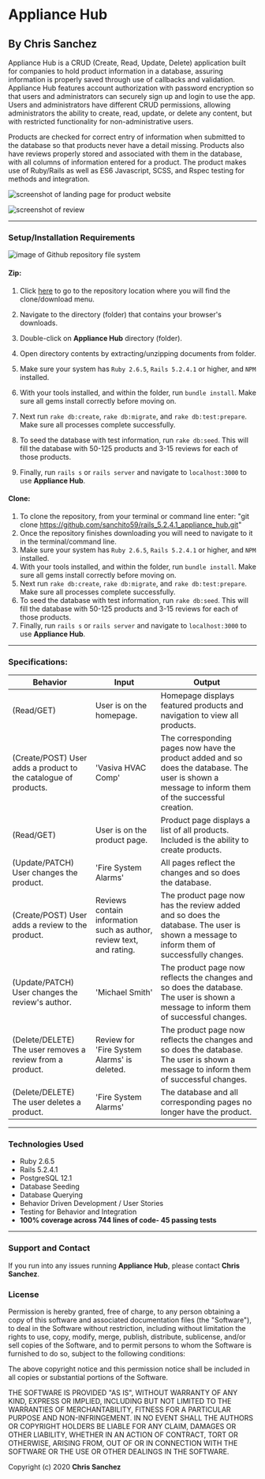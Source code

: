 # Appliance Hub

## By **Chris Sanchez**

Appliance Hub is a CRUD (Create, Read, Update, Delete) application built for companies to hold product information in a database, assuring information is properly saved through use of callbacks and validation. Appliance Hub features account authorization with password encryption so that users and administrators can securely sign up and login to use the app. Users and administrators have different CRUD permissions, allowing administrators the ability to create, read, update, or delete any content, but with restricted functionality for non-administrative users.

Products are checked for correct entry of information when submitted to the database so that products never have a detail missing. Products also have reviews properly stored and associated with them in the database, with all columns of information entered for a product. The product makes use of Ruby/Rails as well as ES6 Javascript, SCSS, and Rspec testing for methods and integration.

![screenshot of landing page for product website](https://i.imgur.com/wYv2Pfe.png "read")

![screenshot of review](https://i.imgur.com/29d31kb.png "read")
- - - -
### Setup/Installation Requirements

![image of Github repository file system](https://i.imgur.com/UStodOA.jpg "read")

#### Zip:

1. Click [here](https://github.com/sanchito59/rails_5.2.4.1_appliance_hub.git) to go to the repository location where you will find the clone/download menu.

 2. Navigate to the directory (folder) that contains your browser's downloads.
 3. Double-click on **Appliance Hub** directory (folder).
 4. Open directory contents by extracting/unzipping documents from folder.
 3. Make sure your system has `Ruby 2.6.5`, `Rails 5.2.4.1` or higher, and `NPM` installed.
 4. With your tools installed, and within the folder, run `bundle install`. Make sure all gems install correctly before moving on.
 5. Next run `rake db:create`, `rake db:migrate`, and `rake db:test:prepare`. Make sure all processes complete successfully.
 6. To seed the database with test information, run `rake db:seed`. This will fill the database with 50-125 products and 3-15 reviews for each of those products.
 7. Finally, run `rails s` or `rails server` and navigate to `localhost:3000` to use **Appliance Hub**.

#### Clone:

 1. To clone the repository, from your terminal or command line enter: "git clone https://github.com/sanchito59/rails_5.2.4.1_appliance_hub.git"
 2. Once the repository finishes downloading you will need to navigate to it in the terminal/command line.
 3. Make sure your system has `Ruby 2.6.5`, `Rails 5.2.4.1` or higher, and `NPM` installed.
 4. With your tools installed, and within the folder, run `bundle install`. Make sure all gems install correctly before moving on.
 5. Next run `rake db:create`, `rake db:migrate`, and `rake db:test:prepare`. Make sure all processes complete successfully.
 6. To seed the database with test information, run `rake db:seed`. This will fill the database with 50-125 products and 3-15 reviews for each of those products.
 7. Finally, run `rails s` or `rails server` and navigate to `localhost:3000` to use **Appliance Hub**.

- - - -

### Specifications:

|Behavior|Input|Output|
|---|---|---|
|(Read/GET)|User is on the homepage. |Homepage displays featured products and navigation to view all products. |
|(Create/POST) User adds a product to the catalogue of products. |'Vasiva HVAC Comp'|The corresponding pages now have the product added and so does the database. The user is shown a message to inform them of the successful creation.|
|(Read/GET)|User is on the product page. |Product page displays a list of all products. Included is the ability to create products.|
|(Update/PATCH) User changes the product. |'Fire System Alarms'|All pages reflect the changes and so does the database.|
|(Create/POST) User adds a review to the product. |Reviews contain information such as author, review text, and rating.|The product page now has the review added and so does the database. The user is shown a message to inform them of successfully changes.|
|(Update/PATCH) User changes the review's author. |'Michael Smith'|The product page now reflects the changes and so does the database. The user is shown a message to inform them of successful changes.|
|(Delete/DELETE) The user removes a review from a product. |Review for 'Fire System Alarms' is deleted.|The product page now reflects the changes and so does the database. The user is shown a message to inform them of successful changes.|
|(Delete/DELETE) The user deletes a product. |'Fire System Alarms'|The database and all corresponding pages no longer have the product.|
- - - -

### Technologies Used

 - Ruby 2.6.5
 - Rails 5.2.4.1
 - PostgreSQL 12.1
 - Database Seeding
 - Database Querying
 - Behavior Driven Development / User Stories
 - Testing for Behavior and Integration
 - **100% coverage across 744 lines of code- 45 passing tests**

- - - -
### Support and Contact

If you run into any issues running **Appliance Hub**, please contact **Chris Sanchez**.

### License

Permission is hereby granted, free of charge, to any person obtaining a copy of this software and associated documentation files (the "Software"), to deal in the Software without restriction, including without limitation the rights to use, copy, modify, merge, publish, distribute, sublicense, and/or sell copies of the Software, and to permit persons to whom the Software is furnished to do so, subject to the following conditions:

The above copyright notice and this permission notice shall be included in all copies or substantial portions of the Software.

THE SOFTWARE IS PROVIDED "AS IS", WITHOUT WARRANTY OF ANY KIND, EXPRESS OR IMPLIED, INCLUDING BUT NOT LIMITED TO THE WARRANTIES OF MERCHANTABILITY, FITNESS FOR A PARTICULAR PURPOSE AND NON-INFRINGEMENT. IN NO EVENT SHALL THE AUTHORS OR COPYRIGHT HOLDERS BE LIABLE FOR ANY CLAIM, DAMAGES OR OTHER LIABILITY, WHETHER IN AN ACTION OF CONTRACT, TORT OR OTHERWISE, ARISING FROM, OUT OF OR IN CONNECTION WITH THE SOFTWARE OR THE USE OR OTHER DEALINGS IN THE SOFTWARE.

Copyright (c) 2020 **Chris Sanchez**
